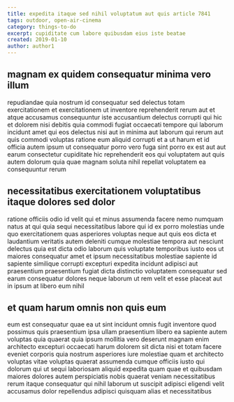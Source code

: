 ```yaml
---
title: expedita itaque sed nihil voluptatum aut quis article 7841
tags: outdoor, open-air-cinema
category: things-to-do
excerpt: cupiditate cum labore quibusdam eius iste beatae
created: 2019-01-10
author: author1
---
```


## magnam ex quidem consequatur minima vero illum

repudiandae quia nostrum id consequatur sed delectus totam exercitationem et exercitationem ut inventore reprehenderit rerum aut et atque accusamus consequuntur iste accusantium delectus corrupti qui hic et dolorem nisi debitis quia commodi fugiat occaecati tempore qui laborum incidunt amet qui eos delectus nisi aut in minima aut laborum qui rerum aut quis commodi voluptas ratione eum aliquid corrupti et a ut harum et id officia autem ipsum ut consequatur porro vero fuga sint porro ex est aut aut earum consectetur cupiditate hic reprehenderit eos qui voluptatem aut quis autem dolorum quia quae magnam soluta nihil repellat voluptatem ea consequuntur rerum

## necessitatibus exercitationem voluptatibus itaque dolores sed dolor

ratione officiis odio id velit qui et minus assumenda facere nemo numquam natus at qui quia sequi necessitatibus labore qui id ex porro molestias unde quo exercitationem quas asperiores voluptas neque aut quis eos dicta et laudantium veritatis autem deleniti cumque molestiae tempora aut nesciunt delectus quia est dicta odio laborum quis voluptate temporibus iusto eos ut maiores consequatur amet et ipsum necessitatibus molestiae sapiente id sapiente similique corrupti excepturi expedita incidunt adipisci aut praesentium praesentium fugiat dicta distinctio voluptatem consequatur sed earum consequatur dolores neque laborum ut rem velit et esse placeat aut in ipsum at libero eum nihil

## et quam harum omnis non quis eum

eum est consequatur quae ea ut sint incidunt omnis fugit inventore quod possimus quis praesentium ipsa ullam praesentium libero ea sapiente autem voluptas quia quaerat quia ipsum mollitia vero deserunt magnam enim architecto excepturi occaecati harum dolorem sit dicta nisi et totam facere eveniet corporis quia nostrum asperiores iure molestiae quam et architecto voluptas vitae voluptas quaerat assumenda cumque officiis iusto qui dolorum qui ut sequi laboriosam aliquid expedita quam quae et quibusdam maiores dolores autem perspiciatis nobis quaerat veniam necessitatibus rerum itaque consequatur qui nihil laborum ut suscipit adipisci eligendi velit accusamus dolor repellendus adipisci quisquam alias et necessitatibus

